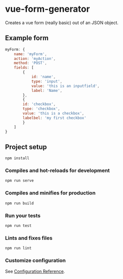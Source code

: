# vue-form-generator
Creates a vue form (really basic) out of an JSON object.

## Example form
```javascript
myForm: {
    name: 'myForm',
    action: 'myAction',
    method: 'POST',
    fields: [
        {
            id: 'name',
            type: 'input',
            value: 'this is an inputfield',
            label: 'Name',
        },
        {
        id: 'checkbox',
        type: 'checkbox',
        value: 'this is a checkbox',
        labelbel: 'my first checkbox'
        }
    ]
}
```

## Project setup
```
npm install
```

### Compiles and hot-reloads for development
```
npm run serve
```

### Compiles and minifies for production
```
npm run build
```

### Run your tests
```
npm run test
```

### Lints and fixes files
```
npm run lint
```

### Customize configuration
See [Configuration Reference](https://cli.vuejs.org/config/).
